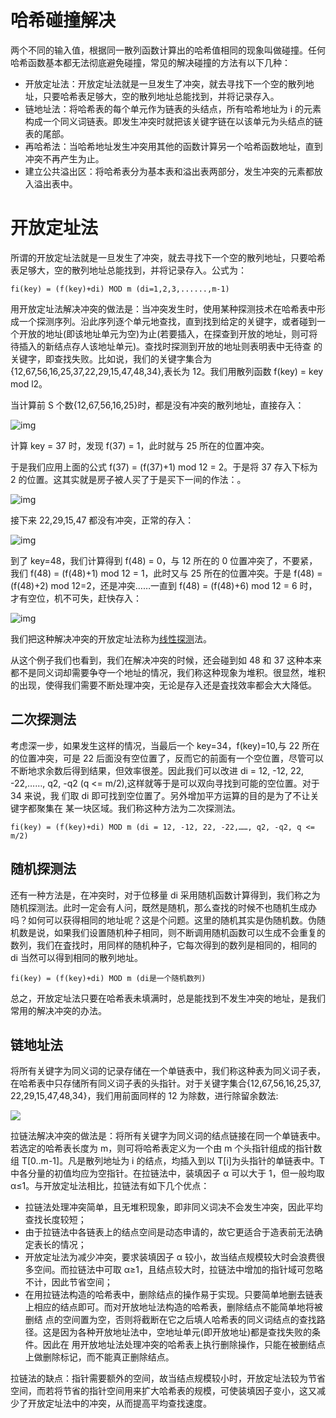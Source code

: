 # 哈希碰撞解决

两个不同的输入值，根据同一散列函数计算出的哈希值相同的现象叫做碰撞。任何哈希函数基本都无法彻底避免碰撞，常见的解决碰撞的方法有以下几种：

- 开放定址法：开放定址法就是一旦发生了冲突，就去寻找下一个空的散列地址，只要哈希表足够大，空的散列地址总能找到，并将记录存入。
- 链地址法：将哈希表的每个单元作为链表的头结点，所有哈希地址为 i 的元素构成一个同义词链表。即发生冲突时就把该关键字链在以该单元为头结点的链表的尾部。
- 再哈希法：当哈希地址发生冲突用其他的函数计算另一个哈希函数地址，直到冲突不再产生为止。
- 建立公共溢出区：将哈希表分为基本表和溢出表两部分，发生冲突的元素都放入溢出表中。

# 开放定址法

所谓的开放定址法就是一旦发生了冲突，就去寻找下一个空的散列地址，只要哈希表足够大，空的散列地址总能找到，并将记录存入。公式为：

```
fi(key) = (f(key)+di) MOD m (di=1,2,3,......,m-1)
```

用开放定址法解决冲突的做法是：当冲突发生时，使用某种探测技术在哈希表中形成一个探测序列。沿此序列逐个单元地查找，直到找到给定的关键字，或者碰到一 个开放的地址(即该地址单元为空)为止(若要插入，在探查到开放的地址，则可将待插入的新结点存人该地址单元)。查找时探测到开放的地址则表明表中无待查 的关键字，即查找失败。比如说，我们的关键字集合为{12,67,56,16,25,37,22,29,15,47,48,34},表长为 12。我们用散列函数 f(key) = key mod l2。

当计算前 S 个数{12,67,56,16,25}时，都是没有冲突的散列地址，直接存入：

![img](http://www.nowamagic.net/librarys/images/201303/2013_03_13_04.png)

计算 key = 37 时，发现 f(37) = 1，此时就与 25 所在的位置冲突。

于是我们应用上面的公式 f(37) = (f(37)+1) mod 12 = 2。于是将 37 存入下标为 2 的位置。这其实就是房子被人买了于是买下一间的作法：。

![img](http://www.nowamagic.net/librarys/images/201303/2013_03_13_05.png)

接下来 22,29,15,47 都没有冲突，正常的存入：

![img](http://www.nowamagic.net/librarys/images/201303/2013_03_13_06.png)

到了 key=48，我们计算得到 f(48) = 0，与 12 所在的 0 位置冲突了，不要紧，我们 f(48) = (f(48)+1) mod 12 = 1，此时又与 25 所在的位置冲突。于是 f(48) = (f(48)+2) mod 12=2，还是冲突……一直到 f(48) = (f(48)+6) mod 12 = 6 时，才有空位，机不可失，赶快存入：

![img](http://www.nowamagic.net/librarys/images/201303/2013_03_13_07.png)

我们把这种解决冲突的开放定址法称为[线性探测](http://www.nowamagic.net/academy/tag/%E7%BA%BF%E6%80%A7%E6%8E%A2%E6%B5%8B)法。

从这个例子我们也看到，我们在解决冲突的时候，还会碰到如 48 和 37 这种本来都不是同义词却需要争夺一个地址的情况，我们称这种现象为堆积。很显然，堆积的出现，使得我们需要不断处理冲突，无论是存入还是査找效率都会大大降低。

## 二次探测法

考虑深一步，如果发生这样的情况，当最后一个 key=34，f(key)=10,与 22 所在的位置冲突，可是 22 后面没有空位置了，反而它的前面有一个空位置，尽管可以 不断地求余数后得到结果，但效率很差。因此我们可以改进 di = 12, -12, 22, -22,……, q2, -q2 (q <= m/2),这样就等于是可以双向寻找到可能的空位置。对于 34 来说，我 们取 di 即可找到空位置了。另外增加平方运算的目的是为了不让关键字都聚集在 某一块区域。我们称这种方法为二次探测法。

```
fi(key) = (f(key)+di) MOD m (di = 12, -12, 22, -22,……, q2, -q2, q <= m/2)
```

## 随机探测法

还有一种方法是，在冲突时，对于位移量 di 采用随机函数计算得到，我们称之为随机探测法。此时一定会有人问，既然是随机，那么查找的时候不也随机生成办吗？如何可以获得相同的地址呢？这是个问题。这里的随机其实是伪随机数。伪随机数是说，如果我们设置随机种子相同，则不断调用随机函数可以生成不会重复的数列，我们在査找时，用同样的随机种子，它每次得到的数列是相同的，相同的 di 当然可以得到相同的散列地址。

```
fi(key) = (f(key)+di) MOD m (di是一个随机数列)
```

总之，开放定址法只要在哈希表未填满时，总是能找到不发生冲突的地址，是我们常用的解决冲突的办法。

## 链地址法

将所有关键字为同义词的记录存储在一个单链表中，我们称这种表为同义词子表，在哈希表中只存储所有同义词子表的头指针。对于关键字集合{12,67,56,16,25,37, 22,29,15,47,48,34}，我们用前面同样的 12 为除数，进行除留余数法:

![](http://www.nowamagic.net/librarys/images/201303/2013_03_14_01.png)

拉链法解决冲突的做法是：将所有关键字为同义词的结点链接在同一个单链表中。若选定的哈希表长度为 m，则可将哈希表定义为一个由 m 个头指针组成的指针数组 T[0..m-1]。凡是散列地址为 i 的结点，均插入到以 T[i]为头指针的单链表中。T 中各分量的初值均应为空指针。在拉链法中，装填因子 α 可以大于 1，但一般均取 α≤1。与开放定址法相比，拉链法有如下几个优点：

- 拉链法处理冲突简单，且无堆积现象，即非同义词决不会发生冲突，因此平均查找长度较短；
- 由于拉链法中各链表上的结点空间是动态申请的，故它更适合于造表前无法确定表长的情况；
- 开放定址法为减少冲突，要求装填因子 α 较小，故当结点规模较大时会浪费很多空间。而拉链法中可取 α≥1，且结点较大时，拉链法中增加的指针域可忽略不计，因此节省空间；
- 在用拉链法构造的哈希表中，删除结点的操作易于实现。只要简单地删去链表上相应的结点即可。而对开放地址法构造的哈希表，删除结点不能简单地将被 删结 点的空间置为空，否则将截断在它之后填人哈希表的同义词结点的查找路径。这是因为各种开放地址法中，空地址单元(即开放地址)都是查找失败的条件。因此在 用开放地址法处理冲突的哈希表上执行删除操作，只能在被删结点上做删除标记，而不能真正删除结点。

拉链法的缺点：指针需要额外的空间，故当结点规模较小时，开放定址法较为节省空间，而若将节省的指针空间用来扩大哈希表的规模，可使装填因子变小，这又减少了开放定址法中的冲突，从而提高平均查找速度。
